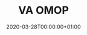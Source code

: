 ---
title: "VA OMOP"
subtitle: ""
summary: "VA OMOP data reflects the national Department of Veterans Affairs health care system, which is the largest integrated provider of medical and mental health services in the United States. Care is provided at 170 VA Medical Centers and 1,063 outpatient sites serving more than 9 million enrolled Veterans each year."
owners:
  - organisation: "Department of Veterans Affairs"
    lead: "Michael Matheny"
    alternate: "Scott DuVall"
country: "USA"
source_type: "Electronic health records and claims from inpatient and outpatient"
omop: "CDM v5.2"
dbms: "SQL Server"
patient_count: "~12m"
has_covid: "soon"
first_time: "Yes"
data_history: "2000-"
references: ["https://www.ncbi.nlm.nih.gov/pubmed/31645076 and https://www.ncbi.nlm.nih.gov/pubmed/25006147"]

authors: 
    - "Michael Matheny"
    - "Scott DuVall"
tags: []
categories: ["dataset"]
date: 2020-03-28T00:00:00+01:00
lastmod: 2020-03-28T00:00:00+01:00
featured: false
draft: false

links:
    - icon: globe
      icon_pack: fas
      name: More information
      url: ""
image:
      placement: 1
      caption: ""
      focal_point: ""
      preview_only: false
      alt_text: ""
projects: []
---